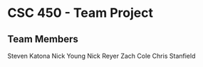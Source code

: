 # CSC 450 - Team Project
## Team Members
Steven Katona
Nick Young
Nick Reyer
Zach Cole
Chris Stanfield
